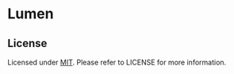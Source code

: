 # Lumen

## License

Licensed under [MIT](http://opensource.org/licenses/mit-license.php). Please refer to LICENSE for more information.
